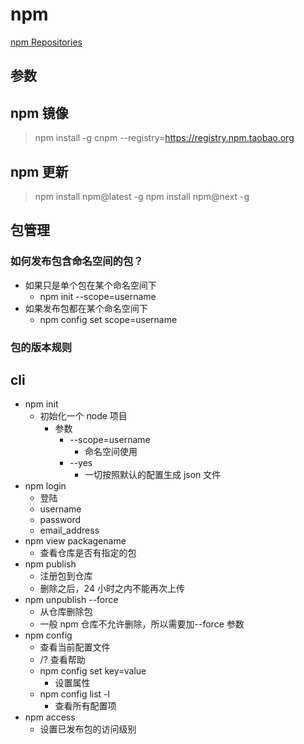 # npm

[npm Repositories](https://www.npmjs.com/)

## 参数

## npm 镜像

> npm install -g cnpm --registry=https://registry.npm.taobao.org

## npm 更新

> npm install npm@latest -g
> npm install npm@next -g

## 包管理

### 如何发布包含命名空间的包？

- 如果只是单个包在某个命名空间下
  - npm init --scope=username
- 如果发布包都在某个命名空间下
  - npm config set scope=username

### 包的版本规则

## cli

- npm init
  - 初始化一个 node 项目
    - 参数
      - --scope=username
        - 命名空间使用
      - --yes
        - 一切按照默认的配置生成 json 文件
- npm login
  - 登陆
  - username
  - password
  - email_address
- npm view packagename
  - 查看仓库是否有指定的包
- npm publish
  - 注册包到仓库
  - 删除之后，24 小时之内不能再次上传
- npm unpublish --force
  - 从仓库删除包
  - 一般 npm 仓库不允许删除，所以需要加--force 参数
- npm config
  - 查看当前配置文件
  - /? 查看帮助
  - npm config set key=value
    - 设置属性
  - npm config list -l
    - 查看所有配置项
- npm access
  - 设置已发布包的访问级别
